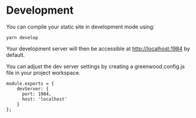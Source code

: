 # Development

You can compile your static site in development mode using:

```render bash
yarn develop
```

Your development server will then be accessible at [http://localhost:1984](http://localhost:1984) by default.

You can adjust the dev server settings by creating a greenwood.config.js file in your project workspace.

```render shell
module.exports = {
    devServer: {
      port: 1984,
      host: 'localhost'
    }
};
```